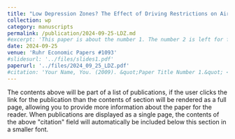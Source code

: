 ```yaml
---
title: "Low Depression Zones? The Effect of Driving Restrictions on Air Pollution and Mental Health"
collection: wp
category: manuscripts
permalink: /publication/2024-09-25-LDZ.md
#excerpt: 'This paper is about the number 1. The number 2 is left for future work.'
date: 2024-09-25
venue: 'Ruhr Economic Papers #1093'
#slidesurl: '../files/slides1.pdf'
paperurl: '../files/2024_09_25_LDZ.pdf'
#citation: 'Your Name, You. (2009). &quot;Paper Title Number 1.&quot; <i>Journal 1</i>. 1(1).'
---
```


The contents above will be part of a list of publications, if the user clicks the link for the publication than the contents of section will be rendered as a full page, allowing you to provide more information about the paper for the reader. When publications are displayed as a single page, the contents of the above "citation" field will automatically be included below this section in a smaller font.